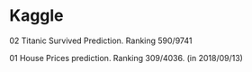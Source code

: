 # Kaggle

02 Titanic Survived Prediction.
Ranking 590/9741

01 House Prices prediction.
Ranking 309/4036. (in 2018/09/13)
